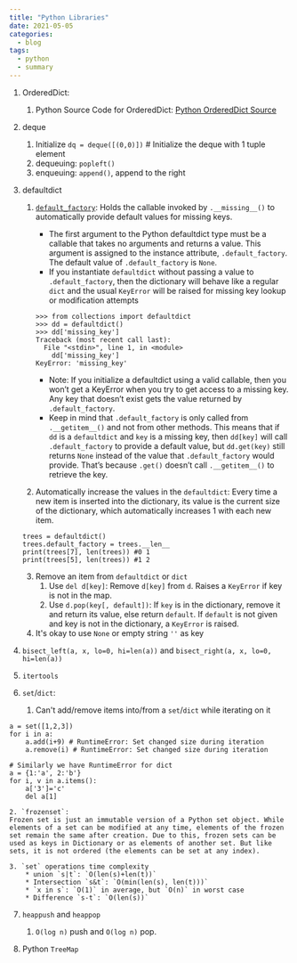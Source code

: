 ```yaml
---
title: "Python Libraries"
date: 2021-05-05
categories:
  - blog
tags:
  - python
  - summary
---
```


1. OrderedDict:
    1. Python Source Code for OrderedDict: [Python OrderedDict Source]

2. deque
    1. Initialize
    `dq = deque([(0,0)])` # Initialize the deque with 1 tuple element
    2. dequeuing: `popleft()`
    3. enqueuing: `append()`, append to the right

3. defaultdict
    1. [`default_factory`][RealPython Defaultdict]: Holds the callable invoked by `.__missing__()` to automatically provide default values for missing keys. 
        * The first argument to the Python defaultdict type must be a callable that takes no arguments and returns a value. This argument is assigned to the instance attribute, `.default_factory`. The default value of `.default_factory` is `None`.
        * If you instantiate `defaultdict` without passing a value to `.default_factory`, then the dictionary will behave like a regular `dict` and the usual `KeyError` will be raised for missing key lookup or modification attempts
        ```
        >>> from collections import defaultdict
        >>> dd = defaultdict()
        >>> dd['missing_key']
        Traceback (most recent call last):
          File "<stdin>", line 1, in <module>
            dd['missing_key']
        KeyError: 'missing_key'
        ```
        * Note: If you initialize a defaultdict using a valid callable, then you won’t get a KeyError when you try to get access to a missing key. Any key that doesn’t exist gets the value returned by `.default_factory`. 
        * Keep in mind that `.default_factory` is only called from `.__getitem__()` and not from other methods. This means that if `dd` is a `defaultdict` and `key` is a missing key, then `dd[key]` will call `.default_factory` to provide a default value, but `dd.get(key)` still returns `None` instead of the value that `.default_factory` would provide. That’s because `.get()` doesn’t call `.__getitem__()` to retrieve the key.  

    2. Automatically increase the values in the `defaultdict`: Every time a new item is inserted into the dictionary, its value is the current size of the dictionary, which automatically increases 1 with each new item.
    ```
    trees = defaultdict()
    trees.default_factory = trees.__len__
    print(trees[7], len(trees)) #0 1
    print(trees[5], len(trees)) #1 2
    ```
    3. Remove an item from `defaultdict` or `dict`
        1. Use `del d[key]`: Remove `d[key]` from `d`. Raises a `KeyError` if key is not in the map.
        2. Use `d.pop(key[, default])`: If `key` is in the dictionary, remove it and return its value, else return `default`. If `default` is not given and key is not in the dictionary, a `KeyError` is raised.
    4. It's okay to use `None` or empty string `''` as key


4. `bisect_left(a, x, lo=0, hi=len(a))` and `bisect_right(a, x, lo=0, hi=len(a))`

5. `itertools`

6. `set`/`dict`: 
    1. Can't add/remove items into/from a `set`/`dict` while iterating on it

```
a = set([1,2,3])
for i in a:
    a.add(i+9) # RuntimeError: Set changed size during iteration
    a.remove(i) # RuntimeError: Set changed size during iteration

# Similarly we have RuntimeError for dict
a = {1:'a', 2:'b'}
for i, v in a.items():
    a['3']='c'
    del a[1]    
```

    2. `frozenset`: 
    Frozen set is just an immutable version of a Python set object. While elements of a set can be modified at any time, elements of the frozen set remain the same after creation. Due to this, frozen sets can be used as keys in Dictionary or as elements of another set. But like sets, it is not ordered (the elements can be set at any index).

    3. `set` operations time complexity
        * union `s|t`: `O(len(s)+len(t))`
        * Intersection `s&t`: `O(min(len(s), len(t)))`
        * `x in s`: `O(1)` in average, but `O(n)` in worst case
        * Difference `s-t`: `O(len(s))`


7. `heappush` and `heappop`
    1. `O(log n)` push and `O(log n)` pop.


8. Python `TreeMap`




[Python OrderedDict Source]: https://github.com/python/cpython/blob/226a012d1cd61f42ecd3056c554922f359a1a35d/Objects/odictobject.c
[RealPython Defaultdict]: https://realpython.com/python-defaultdict/#diving-deeper-into-defaultdict